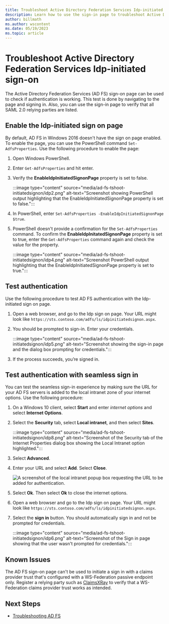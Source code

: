 ```yaml
---
title: Troubleshoot Active Directory Federation Services Idp-initiated sign-on
description: Learn how to use the sign-in page to troubleshoot Active Directory Federation Services (AD FS) authentication.
author: billmath
ms.author: wscontent
ms.date: 05/19/2023
ms.topic: article
---
```


# Troubleshoot Active Directory Federation Services Idp-initiated sign-on

The Active Directory Federation Services (AD FS) sign-on page can be used to check if authentication is working. This test is done by navigating to the page and signing in. Also, you can use the sign-in page to verify that all SAML 2.0 relying parties are listed.

## Enable the Idp-initiated sign on page

By default, AD FS in Windows 2016 doesn't have the sign on page enabled. To enable the page, you can use the PowerShell command `Set-AdfsProperties`. Use the following procedure to enable the page:

1. Open Windows PowerShell.
1. Enter `Get-AdfsProperties` and hit enter.
1. Verify the **EnableIdpInitiatedSignonPage** property is set to false.

    :::image type="content" source="media/ad-fs-tshoot-initiatedsignon/idp2.png" alt-text="Screenshot showing PowerShell output highlighting that the EnableIdpInitiatedSignonPage property is set to false.":::

1. In PowerShell, enter `Set-AdfsProperties -EnableIdpInitiatedSignonPage $true`.
1. PowerShell doesn't provide a confirmation for the `Set-AdfsProperties` command. To confirm the **EnableIdpInitatedSignonPage** property is set to true, enter the `Get-AdfsProperties` command again and check the value for the property.

    :::image type="content" source="media/ad-fs-tshoot-initiatedsignon/idp4.png" alt-text="Screenshot  PowerShell output highlighting that the EnableIdpInitiatedSignonPage property is set to true.":::

## Test authentication

Use the following procedure to test AD FS authentication with the Idp-initiated sign on page.

1. Open a web browser, and go to the Idp sign on page. Your URL might look like `https://sts.contoso.com/adfs/ls/idpinitiatedsignon.aspx`.
1. You should be prompted to sign-in. Enter your credentials.

    :::image type="content" source="media/ad-fs-tshoot-initiatedsignon/idp5.png" alt-text="Screenshot showing the sign-in page and the dialog box prompting for credentials.":::

1. If the process succeeds, you’re signed in.

## Test authentication with seamless sign in

You can test the seamless sign-in experience by making sure the URL for your AD FS servers is added to the local intranet zone of your internet options. Use the following procedure:

1. On a Windows 10 client, select **Start** and enter *internet options* and select **Internet Options**.

1. Select the **Security** tab, select **Local intranet**, and then select **Sites**.

    :::image type="content" source="media/ad-fs-tshoot-initiatedsignon/idp8.png" alt-text="Screenshot of the Security tab of the Internet Properties dialog box showing the Local Intranet option highlighted.":::

1. Select **Advanced**.

1. Enter your URL and select **Add**. Select **Close**.

    ![A screenshot of the local intranet popup box requesting the URL to be added for authentication.](media/ad-fs-tshoot-initiatedsignon/idp9.png)

1. Select **Ok**. Then select **Ok** to close the internet options.

1. Open a web browser and go to the Idp sign on page. Your URL might look like `https://sts.contoso.com/adfs/ls/idpinitiatedsignon.aspx`.

1. Select the **sign in** button. You should automatically sign in and not be prompted for credentials.

    :::image type="content" source="media/ad-fs-tshoot-initiatedsignon/idp6.png" alt-text="Screenshot of the Sign in page showing that the user wasn't prompted for credentials.":::

## Known Issues

The AD FS sign-on page can't be used to initiate a sign in with a claims provider trust that's configured with a WS-Federation passive endpoint only. Register a relying party such as [ClaimsXRay](https://adfshelp.microsoft.com/ClaimsXray/TokenRequest) to verify that a WS-Federation claims provider trust works as intended.

## Next Steps

- [Troubleshooting AD FS](ad-fs-tshoot-overview.md)
